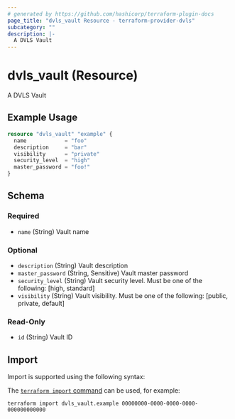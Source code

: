 ```yaml
---
# generated by https://github.com/hashicorp/terraform-plugin-docs
page_title: "dvls_vault Resource - terraform-provider-dvls"
subcategory: ""
description: |-
  A DVLS Vault
---
```


# dvls_vault (Resource)

A DVLS Vault

## Example Usage

```terraform
resource "dvls_vault" "example" {
  name            = "foo"
  description     = "bar"
  visibility      = "private"
  security_level  = "high"
  master_password = "foo!"
}
```

<!-- schema generated by tfplugindocs -->
## Schema

### Required

- `name` (String) Vault name

### Optional

- `description` (String) Vault description
- `master_password` (String, Sensitive) Vault master password
- `security_level` (String) Vault security level. Must be one of the following: [high, standard]
- `visibility` (String) Vault visibility. Must be one of the following: [public, private, default]

### Read-Only

- `id` (String) Vault ID

## Import

Import is supported using the following syntax:

The [`terraform import` command](https://developer.hashicorp.com/terraform/cli/commands/import) can be used, for example:

```shell
terraform import dvls_vault.example 00000000-0000-0000-0000-000000000000
```
